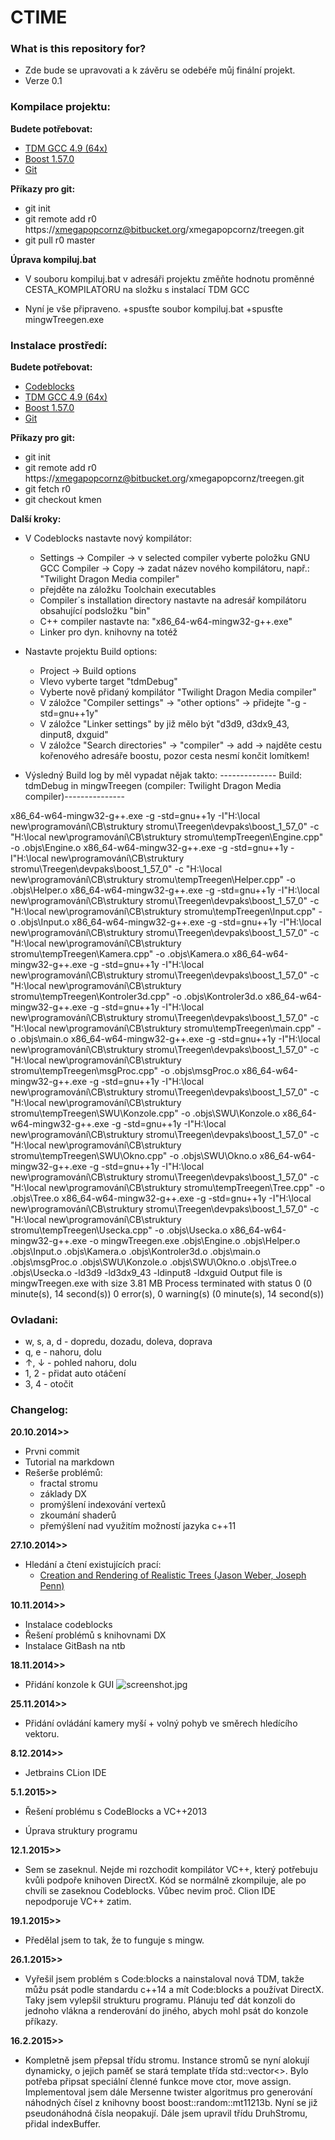 ﻿# CTIME #


### What is this repository for? ###

* Zde bude se upravovati a k závěru se odebéře můj finální projekt.
* Verze 0.1

### Kompilace projektu: ###

**Budete potřebovat:**

* [TDM GCC 4.9 (64x)](http://tdm-gcc.tdragon.net/download)
* [Boost 1.57.0](http://www.boost.org/users/history/version_1_57_0.html)
* [Git](http://git-scm.com/download/win)

**Příkazy pro git:**

* git init
* git remote add r0 https://xmegapopcornz@bitbucket.org/xmegapopcornz/treegen.git
* git pull r0 master


**Úprava kompiluj.bat**

* V souboru kompiluj.bat v adresáři projektu změňte hodnotu proměnné CESTA_KOMPILATORU na složku s instalací TDM GCC

* Nyní je vše připraveno. 
    +spusťte soubor kompiluj.bat
    +spusťte mingwTreegen.exe

### Instalace prostředí: ###

**Budete potřebovat:**

* [Codeblocks](http://sourceforge.net/projects/codeblocks/files/Binaries/13.12/Windows/codeblocks-13.12-setup.exe/download)
* [TDM GCC 4.9 (64x)](http://tdm-gcc.tdragon.net/download)
* [Boost 1.57.0](http://www.boost.org/users/history/version_1_57_0.html)
* [Git](http://git-scm.com/download/win)

**Příkazy pro git:**

* git init
* git remote add r0 https://xmegapopcornz@bitbucket.org/xmegapopcornz/treegen.git
* git fetch r0
* git checkout kmen

**Další kroky:**

* V Codeblocks nastavte nový kompilátor:
    + Settings -> Compiler -> v selected compiler vyberte položku GNU GCC Compiler -> Copy -> zadat název nového kompilátoru, např.: "Twilight Dragon Media compiler"
    + přejděte na záložku Toolchain executables
    + Compiler´s installation directory nastavte na adresář kompilátoru obsahující podsložku "bin"
    + C++ compiler nastavte na: "x86_64-w64-mingw32-g++.exe"
    + Linker pro dyn. knihovny na totéž

* Nastavte projektu Build options:
    + Project -> Build options
    + Vlevo vyberte target "tdmDebug"
    + Vyberte nově přidaný kompilátor "Twilight Dragon Media compiler"
    + V záložce "Compiler settings" -> "other options" -> přidejte "-g -std=gnu++1y"
    + V záložce "Linker settings" by již mělo být "d3d9, d3dx9_43, dinput8, dxguid"
    + V záložce "Search directories" -> "compiler" -> add -> najděte cestu kořenového adresáře boostu, pozor cesta nesmí končit lomítkem!

* Výsledný Build log by měl vypadat nějak takto: 
-------------- Build: tdmDebug in mingwTreegen (compiler: Twilight Dragon Media compiler)---------------

x86_64-w64-mingw32-g++.exe -g -std=gnu++1y -I"H:\local new\programování\CB\struktury stromu\Treegen\devpaks\boost_1_57_0" -c "H:\local new\programování\CB\struktury stromu\tempTreegen\Engine.cpp" -o .objs\Engine.o
x86_64-w64-mingw32-g++.exe -g -std=gnu++1y -I"H:\local new\programování\CB\struktury stromu\Treegen\devpaks\boost_1_57_0" -c "H:\local new\programování\CB\struktury stromu\tempTreegen\Helper.cpp" -o .objs\Helper.o
x86_64-w64-mingw32-g++.exe -g -std=gnu++1y -I"H:\local new\programování\CB\struktury stromu\Treegen\devpaks\boost_1_57_0" -c "H:\local new\programování\CB\struktury stromu\tempTreegen\Input.cpp" -o .objs\Input.o
x86_64-w64-mingw32-g++.exe -g -std=gnu++1y -I"H:\local new\programování\CB\struktury stromu\Treegen\devpaks\boost_1_57_0" -c "H:\local new\programování\CB\struktury stromu\tempTreegen\Kamera.cpp" -o .objs\Kamera.o
x86_64-w64-mingw32-g++.exe -g -std=gnu++1y -I"H:\local new\programování\CB\struktury stromu\Treegen\devpaks\boost_1_57_0" -c "H:\local new\programování\CB\struktury stromu\tempTreegen\Kontroler3d.cpp" -o .objs\Kontroler3d.o
x86_64-w64-mingw32-g++.exe -g -std=gnu++1y -I"H:\local new\programování\CB\struktury stromu\Treegen\devpaks\boost_1_57_0" -c "H:\local new\programování\CB\struktury stromu\tempTreegen\main.cpp" -o .objs\main.o
x86_64-w64-mingw32-g++.exe -g -std=gnu++1y -I"H:\local new\programování\CB\struktury stromu\Treegen\devpaks\boost_1_57_0" -c "H:\local new\programování\CB\struktury stromu\tempTreegen\msgProc.cpp" -o .objs\msgProc.o
x86_64-w64-mingw32-g++.exe -g -std=gnu++1y -I"H:\local new\programování\CB\struktury stromu\Treegen\devpaks\boost_1_57_0" -c "H:\local new\programování\CB\struktury stromu\tempTreegen\SWU\Konzole.cpp" -o .objs\SWU\Konzole.o
x86_64-w64-mingw32-g++.exe -g -std=gnu++1y -I"H:\local new\programování\CB\struktury stromu\Treegen\devpaks\boost_1_57_0" -c "H:\local new\programování\CB\struktury stromu\tempTreegen\SWU\Okno.cpp" -o .objs\SWU\Okno.o
x86_64-w64-mingw32-g++.exe -g -std=gnu++1y -I"H:\local new\programování\CB\struktury stromu\Treegen\devpaks\boost_1_57_0" -c "H:\local new\programování\CB\struktury stromu\tempTreegen\Tree.cpp" -o .objs\Tree.o
x86_64-w64-mingw32-g++.exe -g -std=gnu++1y -I"H:\local new\programování\CB\struktury stromu\Treegen\devpaks\boost_1_57_0" -c "H:\local new\programování\CB\struktury stromu\tempTreegen\Usecka.cpp" -o .objs\Usecka.o
x86_64-w64-mingw32-g++.exe  -o mingwTreegen.exe .objs\Engine.o .objs\Helper.o .objs\Input.o .objs\Kamera.o .objs\Kontroler3d.o .objs\main.o .objs\msgProc.o .objs\SWU\Konzole.o .objs\SWU\Okno.o .objs\Tree.o .objs\Usecka.o   -ld3d9 -ld3dx9_43 -ldinput8 -ldxguid
Output file is mingwTreegen.exe with size 3.81 MB
Process terminated with status 0 (0 minute(s), 14 second(s))
0 error(s), 0 warning(s) (0 minute(s), 14 second(s))
 

### Ovladani: ###

* w, s, a, d - dopredu, dozadu, doleva, doprava
* q, e - nahoru, dolu
* ↑, ↓ - pohled nahoru, dolu
* 1, 2 - přidat auto otáčení
* 3, 4 - otočit

### Changelog: ###

**20.10.2014>>**

* Prvni commit
* Tutorial na markdown
* Rešerše problémů:
	+ fractal stromu
 	+ základy DX
 	+ promýšlení indexování vertexů
 	+ zkoumání shaderů
 	+ přemýšlení nad využitím možností jazyka c++11

**27.10.2014>>**

* Hledání a čtení existujících prací:
	+ [Creation and Rendering of Realistic Trees (Jason Weber, Joseph Penn)](http://www.cs.duke.edu/courses/fall02/cps124/resources/p119-weber.pdf)

**10.11.2014>>**

* Instalace codeblocks
* Řešení problémů s knihovnami DX
* Instalace GitBash na ntb

**18.11.2014>>**

* Přidání konzole k GUI
![screenshot.jpg](https://bitbucket.org/repo/xG7A9k/images/3861489895-screenshot.jpg)

**25.11.2014>>**

* Přidání ovládání kamery myší + volný pohyb ve směrech hledícího vektoru.

**8.12.2014>>**

* Jetbrains CLion IDE

**5.1.2015>>**

* Řešení problému s CodeBlocks a VC++2013

* Úprava struktury programu

**12.1.2015>>**

* Sem se zaseknul. Nejde mi rozchodit kompilátor VC++, který potřebuju kvůli podpoře knihoven DirectX. Kód se normálně zkompiluje, ale po chvíli se zaseknou Codeblocks. Vůbec nevim proč. Clion IDE nepodporuje VC++ zatim.

**19.1.2015>>**

* Předělal jsem to tak, že to funguje s mingw.

**26.1.2015>>**

* Vyřešil jsem problém s Code:blocks a nainstaloval nová TDM, takže můžu psát podle standardu c++14 a mít Code:blocks a používat DirectX. Taky jsem vylepšil strukturu programu. Plánuju teď dát konzoli do jednoho vlákna a renderování do jiného, abych mohl psát do konzole příkazy.

**16.2.2015>>**

* Kompletně jsem přepsal třídu stromu.
Instance stromů se nyní alokují dynamicky, o jejich paměť se stará template třída std::vector<>.
Bylo potřeba připsat speciální členné funkce move ctor, move assign.
Implementoval jsem dále Mersenne twister algoritmus pro generování náhodných čísel z knihovny boost boost::random::mt11213b. Nyní se již pseudonáhodná čísla neopakují.
Dále jsem upravil třídu DruhStromu, přidal indexBuffer.